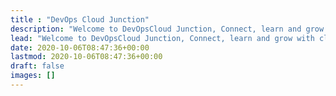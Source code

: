 ```yaml
---
title : "DevOps Cloud Junction"
description: "Welcome to DevOpsCloud Junction, Connect, learn and grow with cloud and devops!"
lead: "Welcome to DevOpsCloud Junction, Connect, learn and grow with cloud and devops!"
date: 2020-10-06T08:47:36+00:00
lastmod: 2020-10-06T08:47:36+00:00
draft: false
images: []
---
```

